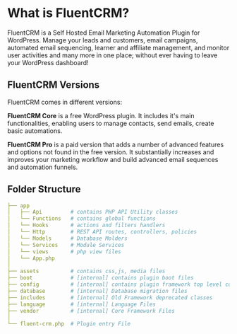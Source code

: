 # What is FluentCRM?

<Badge type="tip" vertical="top" text="FluentCRM Core" /> <Badge type="warning" vertical="top" text="Basic" />

FluentCRM is a Self Hosted Email Marketing Automation Plugin for WordPress. Manage your leads and customers, email campaigns, automated email sequencing, learner and affiliate management, and monitor user activities and many more in one place; without ever having to leave your WordPress dashboard!

## FluentCRM Versions

FluentCRM comes in different versions:

**FluentCRM Core** is a free WordPress plugin. It includes it's main functionalities, enabling users to manage contacts, send emails, create basic automations.

**FluentCRM Pro** is a paid version that adds a number of advanced features and options not found in the free version. It substantially increases and improves your marketing workflow and build advanced email sequences and automation funnels.

## Folder Structure

```yaml
├── app
│   ├── Api         # contains PHP API Utility classes
│   └── Functions   # contains global functions
│   └── Hooks       # actions and filters handlers
│   └── Http        # REST API routes, controllers, policies
│   └── Models      # Database Molders
│   └── Services    # Module Services
│   └── views       # php view files
│   └── App.php
│
├── assets          # contains css,js, media files
├── boot            # [internal] contains plugin boot files
├── config          # [internal] contains plugin framework top level config
├── database        # [internal] Database migration files
├── includes        # [internal] Old Framework deprecated classes
├── language        # [internal] Language Files
├── vendor          # [internal] Core Framework Files
│
└── fluent-crm.php  # Plugin entry File
```


